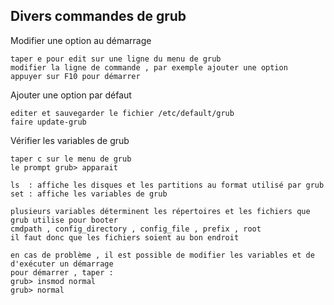 ## Divers commandes de grub

Modifier une option au démarrage

    taper e pour edit sur une ligne du menu de grub
    modifier la ligne de commande , par exemple ajouter une option
    appuyer sur F10 pour démarrer
  
Ajouter une option par défaut

    editer et sauvegarder le fichier /etc/default/grub
    faire update-grub
 
Vérifier les variables de grub

    taper c sur le menu de grub
    le prompt grub> apparait
  
    ls  : affiche les disques et les partitions au format utilisé par grub
    set : affiche les variables de grub

    plusieurs variables déterminent les répertoires et les fichiers que grub utilise pour booter
    cmdpath , config_directory , config_file , prefix , root
    il faut donc que les fichiers soient au bon endroit
  
    en cas de problème , il est possible de modifier les variables et de d'exécuter un démarrage
    pour démarrer , taper :
    grub> insmod normal
    grub> normal
